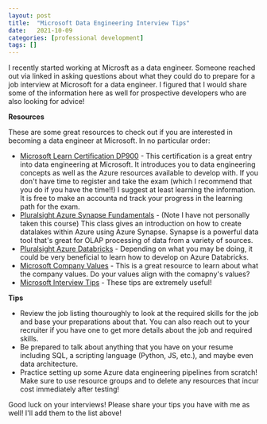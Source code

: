 ```yaml
---
layout: post
title:  "Microsoft Data Engineering Interview Tips"
date:   2021-10-09
categories: [professional development]
tags: []
---
```


I recently started working at Microsft as a data engineer. Someone reached out via linked in asking questions about what they could do to prepare for a job interview at Microsoft for a data engineer. I figured that I would share some of the information here as well for prospective developers who are also looking for advice!

**Resources**

These are some great resources to check out if you are interested in becoming a data engineer at Microsoft. In no particular order:

  * [Microsoft Learn Certification DP900](https://docs.microsoft.com/en-us/learn/certifications/azure-data-fundamentals/) - This certification is a great entry into data engineering at Microsoft. It introduces you to data engineering concepts as well as the Azure resources available to develop with. If you don't have time to register and take the exam (which I recommend that you do if you have the time!!) I suggest at least learning the information. It is free to make an accounta nd track your progress in the learning path for the exam. 
  * [Pluralsight Azure Synapse Fundamentals](https://app.pluralsight.com/library/courses/building-first-data-lakehouse-azure-synapse-analytics/table-of-contents) - (Note I have not personally taken this course) This class gives an introduction on how to create datalakes within Azure using Azure Synapse. Synapse is a powerful data tool that's great for OLAP processing of data from a variety of sources.   
  * [Pluralsight Azure Databricks](https://app.pluralsight.com/library/courses/building-etl-pipeline-microsoft-azure-databricks/table-of-contents) - Depending on what you may be doing, it could be very beneficial to learn how to develop on Azure Databricks. 
  * [Microsoft Company Values](https://www.microsoft.com/en-us/about/values) - This is a great resource to learn about what the company values. Do your values align with the comapny's values?
  * [Microsoft Interview Tips](https://careers.microsoft.com/us/en/interviewtips) - These tips are extremely useful!
    

**Tips**

 * Review the job listing thouroughly to look at the required skills for the job and base your preparations about that. You can also reach out to your recruiter if you have one to get more details about the job and required skills.
 * Be prepared to talk about anything that you have on your resume including SQL, a scripting language (Python, JS, etc.), and maybe even data architecture.
 * Practice setting up some Azure data engineering pipelines from scratch! Make sure to use resource groups and to delete any resources that incur cost immediately after testing! 
 

 Good luck on your interviews! Please share your tips you have with me as well! I'll add them to the list above!

 
